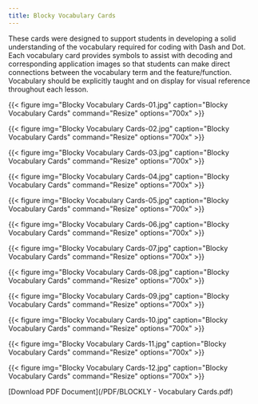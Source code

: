 ```yaml
---
title: Blocky Vocabulary Cards
---
```

These cards were designed to support students in developing a solid understanding of the vocabulary required for coding with Dash and Dot.  Each vocabulary card provides symbols to assist with decoding and corresponding application images so that students can make direct connections between the vocabulary term and the feature/function.  Vocabulary should be explicitly taught and on display for visual reference throughout each lesson.

{{< figure
img="Blocky Vocabulary Cards-01.jpg"
caption="Blocky Vocabulary Cards"
command="Resize"
options="700x" >}}

{{< figure
img="Blocky Vocabulary Cards-02.jpg"
caption="Blocky Vocabulary Cards"
command="Resize"
options="700x" >}}

{{< figure
img="Blocky Vocabulary Cards-03.jpg"
caption="Blocky Vocabulary Cards"
command="Resize"
options="700x" >}}

{{< figure
img="Blocky Vocabulary Cards-04.jpg"
caption="Blocky Vocabulary Cards"
command="Resize"
options="700x" >}}

{{< figure
img="Blocky Vocabulary Cards-05.jpg"
caption="Blocky Vocabulary Cards"
command="Resize"
options="700x" >}}

{{< figure
img="Blocky Vocabulary Cards-06.jpg"
caption="Blocky Vocabulary Cards"
command="Resize"
options="700x" >}}

{{< figure
img="Blocky Vocabulary Cards-07.jpg"
caption="Blocky Vocabulary Cards"
command="Resize"
options="700x" >}}

{{< figure
img="Blocky Vocabulary Cards-08.jpg"
caption="Blocky Vocabulary Cards"
command="Resize"
options="700x" >}}

{{< figure
img="Blocky Vocabulary Cards-09.jpg"
caption="Blocky Vocabulary Cards"
command="Resize"
options="700x" >}}

{{< figure
img="Blocky Vocabulary Cards-10.jpg"
caption="Blocky Vocabulary Cards"
command="Resize"
options="700x" >}}

{{< figure
img="Blocky Vocabulary Cards-11.jpg"
caption="Blocky Vocabulary Cards"
command="Resize"
options="700x" >}}

{{< figure
img="Blocky Vocabulary Cards-12.jpg"
caption="Blocky Vocabulary Cards"
command="Resize"
options="700x" >}}



[Download PDF Document](/PDF/BLOCKLY - Vocabulary Cards.pdf)
